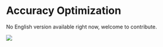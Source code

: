 # Accuracy Optimization

No English version available right now, welcome to contribute.

<a href="https://gitee.com/mindspore/docs/blob/master/docs/migration_guide/source_en/accuracy_optimization.md" target="_blank"><img src="https://gitee.com/mindspore/docs/raw/master/resource/_static/logo_source.png"></a>